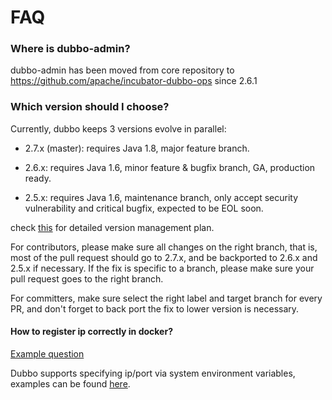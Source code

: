 # FAQ

### Where is dubbo-admin?

dubbo-admin has been moved from core repository to https://github.com/apache/incubator-dubbo-ops since 2.6.1

### Which version should I choose?

Currently, dubbo keeps 3 versions evolve in parallel:

* 2.7.x (master): requires Java 1.8, major feature branch.

* 2.6.x: requires Java 1.6, minor feature & bugfix branch, GA, production ready.

* 2.5.x: requires Java 1.6, maintenance branch, only accept security vulnerability and critical bugfix, expected to be EOL soon.

check [this](https://github.com/apache/incubator-dubbo/issues/1208) for detailed version management plan.

For contributors, please make sure all changes on the right branch, that is, most of the pull request should go to 2.7.x, and be backported to 2.6.x and 2.5.x if necessary. If the fix is specific to a branch, please make sure your pull request goes to the right branch.

For committers, make sure select the right label and target branch for every PR, and don't forget to back port the fix to lower version is necessary.

####  How to register ip correctly in docker?  

[Example question](https://github.com/alibaba/dubbo/issues/742)  

Dubbo supports specifying ip/port via system environment variables, examples can be found [here](https://github.com/dubbo/dubbo-samples/tree/master/dubbo-samples-docker).
